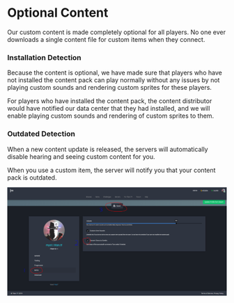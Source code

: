 # Optional Content

Our custom content is made completely optional for all players. No one ever downloads a single content file for custom items when they connect.

### Installation Detection

Because the content is optional, we have made sure that players who have not installed the content pack can play normally without any issues by not playing custom sounds and rendering custom sprites for these players.

For players who have installed the content pack, the content distributor would have notified our data center that they had installed, and we will enable playing custom sounds and rendering of custom sprites to them.

### Outdated Detection

When a new content update is released, the servers will automatically disable hearing and seeing custom content for you.

When you use a custom item, the server will notify you that your content pack is outdated.

![An alert is also displayed on every page of the website notifying the user of their outdated installation](../.gitbook/assets/image%20%283%29.png)



